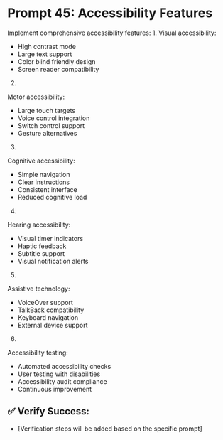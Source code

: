 # Prompt 45: Accessibility Features

Implement comprehensive accessibility features:
1.
Visual accessibility:
 - High contrast mode
 - Large text support
 - Color blind friendly design
 - Screen reader compatibility
2.
Motor accessibility:
 - Large touch targets
 - Voice control integration
 - Switch control support
 - Gesture alternatives
3.
Cognitive accessibility:
 - Simple navigation
 - Clear instructions
 - Consistent interface
 - Reduced cognitive load
4.
Hearing accessibility:
 - Visual timer indicators
 - Haptic feedback
 - Subtitle support
 - Visual notification alerts
5.
Assistive technology:
 - VoiceOver support
 - TalkBack compatibility
 - Keyboard navigation
 - External device support
6.
Accessibility testing:
 - Automated accessibility checks
 - User testing with disabilities
 - Accessibility audit compliance
 - Continuous improvement

## ✅ Verify Success:
- [Verification steps will be added based on the specific prompt]

